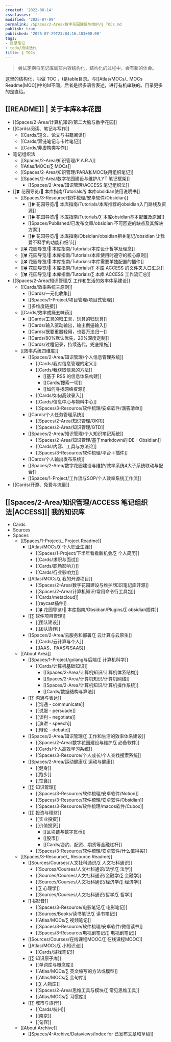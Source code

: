 ```yaml
---
created: '2022-08-14'
cssclasses: ''
modified: '2025-07-09'
permalink: /Spaces/2-Area/数字花园建设与维护/§ TOCs.md
publish: true
published: '2025-07-29T23:04:16.403+08:00'
tags:
- 目录笔记
- todo/持续迭代
title: § TOCs
---
```

> 尝试定期将笔记库局部内容结构化，结构化的过程中，会有新的体会。

这里的结构化，叫做 TOC ，t是table目录。与[[Atlas/MOCs/_ MOCs Readme\|MOC]]中的M不同，后者是很多语言表述，进行有机串联的。目录更多的是直给。

## [[README]] | 关于本库&本花园

- [[Spaces/2-Area/计算机知识/第二大脑与数字花园]]
- [[Cards/阅读、笔记与写作]]
	- [[Cards/短文、论文与书籍阅读]]
	- [[Cards/双链笔记与卡片笔记]]
	- [[Cards/非虚构类写作]]
- 笔记组织法
	- [[Spaces/2-Area/知识管理/P.A.R.A]]
	- [[Atlas/MOCs/∑ MOCs]]
	- [[Spaces/2-Area/知识管理/PARA和MOC联用组织笔记]]
	- [[Spaces/2-Area/数字花园建设与维护/LYT 笔记框架]]
		- [[Spaces/2-Area/知识管理/ACCESS 笔记组织法]]
- [[🍀 花园导览/🧰 本库指南/Tutorials/§ 本库obsidian使用说明书]]
	- [[Spaces/3-Resource/软件梳理/安卓软件/Obsidian]]
		- [[🍀 花园导览/🧰 本库指南/Tutorials/本库推荐的obsidian入门路线及资源]]
		- [[🍀 花园导览/🧰 本库指南/Tutorials/∑ 本库obsidian基本配置及原因]]
		- [[Spaces/Published/已发布文章/obsidian 不可回避的缺点及其解决方案]]
		- [[🍀 花园导览/🧰 本库指南/Obsidian/obsidian相关笔记/obsidian 让我爱不释手的功能和细节]]
	- [[🍀 花园导览/🧰 本库指南/Tutorials/本库设计哲学及理念]]
	- [[🍀 花园导览/🧰 本库指南/Tutorials/本库使用时遵守的核心原则]]
	- [[🍀 花园导览/🧰 本库指南/Tutorials/本库需要单独配置的插件]]
	- [[🍀 花园导览/🧰 本库指南/Tutorials/∑ 本库 ACCESS 的文件夹入口汇总]]
	- [[🍀 花园导览/🧰 本库指南/Tutorials/∑ 本库 ACCESS 工作流汇总]]
- [[Spaces/2-Area/知识管理/∑ 工作和生活的效率体系建设]]
   - [[Cards/效率系统三原则]]
		- [[Cards/一元化收集]]
		- [[Spaces/1-Project/项目管理/项目式管理]]
		- [[多维度链接]]
   - [[Cards/效率成瘾五味药]]
		- [[Cards/工具的归工具，玩具的归玩具]]
		- [[Cards/输入驱动输出，输出倒逼输入]]
		- [[Cards/既要重器轻用，也要万法归一]]
		- [[Cards/80%默认优先，20%深度定制]]
		- [[Cards/过程记录，持续迭代，兜底措施]]
	- [[效率系统四维度]]
	   - [[Spaces/2-Area/知识管理/个人信息管理系统]]
		  - [[Cards/我对信息管理的定义]]
		  - [[Cards/我获取信息的方法]]
			 - [[基于 RSS 的信息体系构建]]
			 - [[Cards/搜索一切]]
			 - [[如何寻找网络资源]]
		  - [[Cards/如何高效录入]]
		  - [[Cards/信息中心与物料中心]]
		  - [[Spaces/3-Resource/软件梳理/安卓软件/滴答清单]]
	   - [[Cards/个人任务管理系统]]
		  - [[Spaces/2-Area/知识管理/OKR]]
		  - [[Spaces/2-Area/知识管理/GTD]]
	   - [[Spaces/2-Area/知识管理/个人知识笔记系统]]
		  - [[Spaces/2-Area/知识管理/基于markdown的IDE - Obsidian]]
		  - [[Cards/内容、工具与方法论]]
		  - [[Spaces/3-Resource/软件梳理/平台＋插件]]
	   - [[Cards/个人输出发布系统]]
	   - [[Spaces/2-Area/数字花园建设与维护/效率系统4大子系统联动与配合]]
	   - [[Spaces/1-Project/工作流与SOP/个人效率系统工作流]]
- [[Cards/开源、免费与流量]]

## [[Spaces/2-Area/知识管理/ACCESS 笔记组织法\|ACCESS]]| 我的知识库

- Cards
- Sources
- Spaces
   - [[Spaces/1-Project/_ Project Readme]]
	  - [[Atlas/MOCs/∑ 个人职业生涯]]
		 - [[Spaces/1-Project/下半年看看新机会/∑ 个人简历]]
		 - [[Cards/求职与面试]]
		 - [[Cards/职场影响力]]
		 - [[Cards/行业影响力]]
	  - [[Atlas/MOCs/∑ 我的开源项目]]
		 - [[Spaces/2-Area/数字花园建设与维护/知识笔记库开源]]
		 - [[Spaces/2-Area/计算机知识/常用命令行工具包]]
		 - [[Cards/metacloud]]
		 - [[raycast插件]]
		 - [[🍀 花园导览/🧰 本库指南/Obsidian/Plugins/∑ obsidian插件]]
	  - [[∑ 软件项目管理]]
		 - [[团队建设]]
		 - [[团队协作]]
	  - [[Spaces/2-Area/云服务和部署/∑ 云计算与云原生]]
		 - [[Cards/云计算与个人]]
		 - [[IAAS、PAAS与SAAS]]
   - [[About Area]]
	  - [[Spaces/1-Project/golang与后端/∑ 计算机科学]]
		 - [[Cards/计算机基础知识]]
			- [[Spaces/2-Area/计算机知识/计算机体系结构]]
			- [[Spaces/2-Area/计算机知识/计算机网络]]
			- [[Spaces/2-Area/计算机知识/计算机操作系统]]
			- [[Cards/数据结构与算法]]
	  - [[∑ 沟通与表达]]
		 - [[沟通 - communicate]]
		 - [[说服 - persuade]]
		 - [[谈判 - negotiate]]
		 - [[演讲 - speech]]
		 - [[辩论 - debate]]
	  - [[Spaces/2-Area/知识管理/∑ 工作和生活的效率体系建设]]
		 - [[Spaces/2-Area/数字花园建设与维护/∑ 必备软件]]
		 - [[Cards/个人高效学习系统]]
		 - [[Spaces/3-Resource/个人成长/个人查找搜索系统]]
	  - [[Spaces/2-Area/运动健康/∑ 运动与健康]]
		 - [[健身]]
		 - [[跑步]]
		 - [[饮食]]
	  - [[∑ 知识管理]]
		 - [[Spaces/3-Resource/软件梳理/安卓软件/Notion]]
		 - [[Spaces/3-Resource/软件梳理/安卓软件/Obsidian]]
		 - [[Spaces/3-Resource/软件梳理/macos软件/Cubox]]
	  - [[∑ 投资与理财]]
		 - [[实业投资]]
		 - [[价值投资]]
			- [[区块链与数字货币]]
			- [[股市]]
			- [[Cards/合约、配资、期货等金融杠杆]]
		 - [[Spaces/3-Resource/软件梳理/安卓软件/什么值得买]]
   - [[Spaces/3-Resource/_ Resource Readme]]
	  - [[Sources/Courses/人文社科通识/∑ 人文社科通识]]
		 - [[Sources/Courses/人文社科通识/法学/∑ 法学]]
		 - [[Sources/Courses/人文社科通识/金融学/∑ 金融学]]
		 - [[Sources/Courses/人文社科通识/经济学/∑ 经济学]]
		 - [[∑ 心理学]]
		 - [[Sources/Courses/人文社科通识/哲学/∑ 哲学]]
	  - [[书影音]]
		 - [[Spaces/3-Resource/电影笔记/∑ 电影笔记]]
		 - [[Sources/Books/读书笔记/∑ 读书笔记]]
		 - [[Atlas/MOCs/∑ 视频笔记]]
		 - [[Spaces/3-Resource/软件梳理/安卓软件/微信读书]]
		 - [[Spaces/3-Resource/电视剧笔记/∑ 电视剧笔记]]
	  - [[Sources/Courses/在线课程MOOC/∑ 在线课程MOOC]]
	  - [[Atlas/MOCs/∑ 小知识点]]
		 - [[Cards/游戏笔记]]
	  - [[∑ 知识原子库]]
		 - [[单词库与概念库]]
		 - [[Atlas/MOCs/∑ 英文缩写的方法或模型]]
		 - [[Atlas/MOCs/∑ 金句库]]
		 - [[∑ 人物库]]
		 - [[Spaces/2-Area/思维工具与模块/∑ 常见思维工具]]
		 - [[Atlas/MOCs/∑ 习惯库]]
	  - [[∑ 城市与旅行]]
		 - [[Cards/杭州]]
		 - [[南京]]
		 - [[句容]]
   - [[About Archive]]
	  - [[Spaces/4-Archive/Dataviews/Index for 已发布文章和草稿]]
